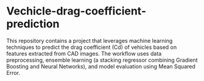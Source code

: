 # Vechicle-drag-coefficient-prediction
This repository contains a project that leverages machine learning techniques to predict the drag coefficient (Cd) of vehicles based on features extracted from CAD images. The workflow uses data preprocessing, ensemble learning (a stacking regressor combining Gradient Boosting and Neural Networks), and model evaluation using Mean Squared Error.
